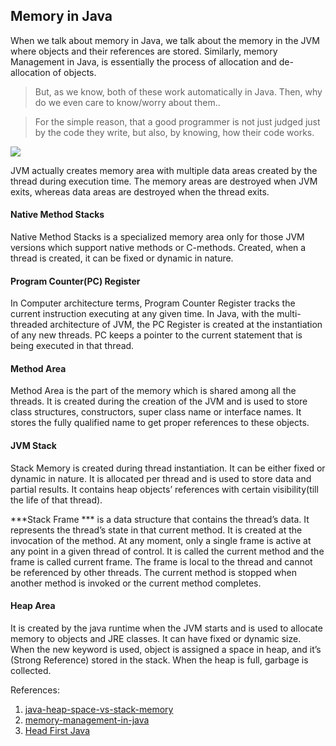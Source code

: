 ## Memory in Java

When we talk about memory in Java, we talk about the memory in the JVM where objects and their references are stored. Similarly, memory Management in Java, is essentially the process of allocation and de-allocation of objects.

> But, as we know, both of these work automatically in Java. Then, why do we even care to know/worry about them..

> For the simple reason, that a good programmer is not just judged just by the code they write, but also, by knowing, how their code works.

![](https://cdn-images-1.medium.com/max/1200/1*9Gp_qFh0Nz22FmpSb8h2RQ.png)

JVM actually creates memory area with multiple data areas created by the thread during execution time. The memory areas are destroyed when JVM exits, whereas data areas are destroyed when the thread exits.

#### Native Method Stacks

Native Method Stacks is a specialized memory area only for those JVM versions which support native methods or C-methods. Created, when a thread is created, it can be fixed or dynamic in nature.

#### Program Counter(PC) Register

In Computer architecture terms, Program Counter Register tracks the current instruction executing at any given time. In Java, with the multi-threaded architecture of JVM, the PC Register is created at the instantiation of any new threads. PC keeps a pointer to the current statement that is being executed in that thread.

#### Method Area

Method Area is the part of the memory which is shared among all the threads. It is created during the creation of the JVM and is used to store class structures, constructors, super class name or interface names. It stores the fully qualified name to get proper references to these objects.

#### JVM Stack

Stack Memory is created during thread instantiation. It can be either fixed or dynamic in nature. It is allocated per thread and is used to store data and partial results. It contains heap objects’ references with certain visibility(till the life of that thread).

***Stack Frame *** is a data structure that contains the thread’s data. It represents the thread’s state in that current method. It is created at the invocation of the method. At any moment, only a single frame is active at any point in a given thread of control. It is called the current method and the frame is called current frame. The frame is local to the thread and cannot be referenced by other threads. The current method is stopped when another method is invoked or the current method completes.

#### Heap Area

It is created by the java runtime when the JVM starts and is used to allocate memory to objects and JRE classes. It can have fixed or dynamic size. When the new keyword is used, object is assigned a space in heap, and it’s (Strong Reference) stored in the stack. When the heap is full, garbage is collected.

References:

1. [java-heap-space-vs-stack-memory](https://www.journaldev.com/4098/java-heap-space-vs-stack-memory)
2. [memory-management-in-java](https://www.javatpoint.com/memory-management-in-java)
3. [Head First Java](https://www.amazon.in/Head-First-Java-Brain-Friendly-Guide/dp/8173666024)
